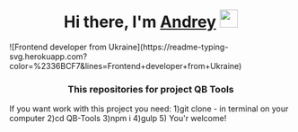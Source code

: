 <h1 align="center">
    Hi there, I'm 
    <a href="https://daniilshat.ru/" target="_blank">Andrey</a>
    <img src="https://github.com/blackcater/blackcater/raw/main/images/Hi.gif" height="32"/>
</h1>
![Frontend developer from Ukraine](https://readme-typing-svg.herokuapp.com?color=%2336BCF7&lines=Frontend+developer+from+Ukraine)
<h3 align="center">This repositories for project QB Tools</h3>
<p>If you want work with this project you need: 1)git clone - in terminal on your computer 2)cd QB-Tools 3)npm i 4)gulp 5) You'r welcome!</p>

